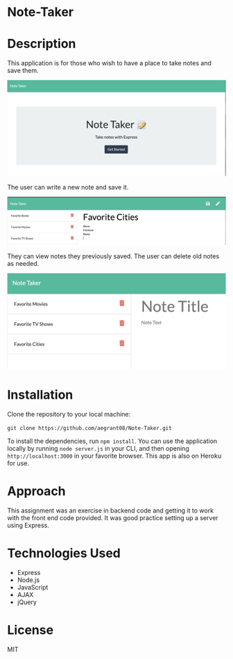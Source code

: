 # Note-Taker

# Description
This application is for those who wish to have a place to take notes and save them. 

![Home](public/assets/screen-shots/1-landing-page.png?raw=true)

The user can write a new note and save it. 

![New Note](public/assets/screen-shots/2-example-notes.png?raw=true)

They can view notes they previously saved. The user can delete old notes as needed.

![Deleted Note](public/assets/screen-shots/3-deleted-note.png?raw=true)

# Installation
Clone the repository to your local machine:

`git clone https://github.com/aegrant08/Note-Taker.git`

To install the dependencies, run `npm install`. You can use the application locally by running `node server.js` in your CLI, and then opening `http://localhost:3000` in your favorite browser. This app is also on Heroku for use.

# Approach

This assignment was an exercise in backend code and getting it to work with the front end code provided. It was good practice setting up a server using Express.

# Technologies Used
- Express
- Node.js
- JavaScript
- AJAX
- jQuery

# License
MIT